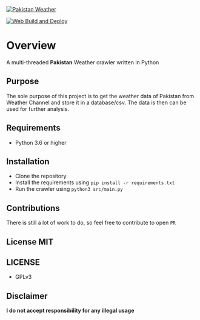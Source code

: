 [![Pakistan Weather](https://github.com/lablnet/pakweather_scrapper/actions/workflows/weather.yaml/badge.svg)](https://github.com/lablnet/pakweather_scrapper/actions/workflows/weather.yaml)

[![Web Build and Deploy](https://github.com/lablnet/pakweather_scrapper/actions/workflows/deploy.yml/badge.svg)](https://github.com/lablnet/pakweather_scrapper/actions/workflows/deploy.yml)

# Overview  
A multi-threaded **Pakistan** Weather crawler  written in Python    

## Purpose
The sole purpose of this project is to get the weather data of Pakistan from Weather Channel and store it in a database/csv. The data is then can be used for further analysis.

## Requirements
- Python 3.6 or higher
    
## Installation
- Clone the repository
- Install the requirements using `pip install -r requirements.txt`
- Run the crawler using `python3 src/main.py`

## Contributions
There is still a lot of work to do, so feel free to contribute to open `PR`    
 ## License MIT    
    
## LICENSE
- GPLv3
  
## Disclaimer  
**I do not accept responsibility for any illegal usage**
